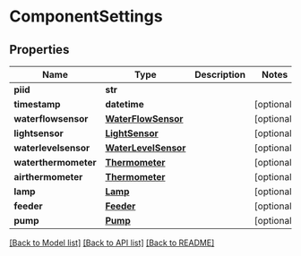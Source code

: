 # ComponentSettings

## Properties
Name | Type | Description | Notes
------------ | ------------- | ------------- | -------------
**piid** | **str** |  | 
**timestamp** | **datetime** |  | [optional] 
**waterflowsensor** | [**WaterFlowSensor**](WaterFlowSensor.md) |  | [optional] 
**lightsensor** | [**LightSensor**](LightSensor.md) |  | [optional] 
**waterlevelsensor** | [**WaterLevelSensor**](WaterLevelSensor.md) |  | [optional] 
**waterthermometer** | [**Thermometer**](Thermometer.md) |  | [optional] 
**airthermometer** | [**Thermometer**](Thermometer.md) |  | [optional] 
**lamp** | [**Lamp**](Lamp.md) |  | [optional] 
**feeder** | [**Feeder**](Feeder.md) |  | [optional] 
**pump** | [**Pump**](Pump.md) |  | [optional] 

[[Back to Model list]](../README.md#documentation-for-models) [[Back to API list]](../README.md#documentation-for-api-endpoints) [[Back to README]](../README.md)


